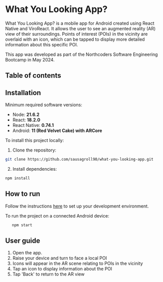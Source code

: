 # What You Looking App?

What You Looking App? is a mobile app for Android created using React Native and ViroReact. It allows the user to see an augmented reality (AR) view of their surroundings. Points of interest (POIs) in the vicinity are overlaid with an icon, which can be tapped to display more detailed information about this specific POI.

This app was developed as part of the Northcoders Software Engineering Bootcamp in May 2024.

## Table of contents

## Installation

Minimum required software versions:

- Node: **21.6.2**
- React: **18.2.0**
- React Native: **0.74.1**
- Android: **11 (Red Velvet Cake) with ARCore**

To install this project locally:

1. Clone the repository:

```bash
git clone https://github.com/sausagroll90/what-you-looking-app.git
```

2. Install dependencies:

```bash
npm install
```

## How to run

Follow the instructions [here](https://reactnative.dev/docs/set-up-your-environment?os=linux&platform=android) to set up your development environment.

To run the project on a connected Android device:

```bash
   npm start
```

## User guide

1. Open the app.
2. Raise your device and turn to face a local POI
3. Icons will appear in the AR scene relating to POIs in the vicinity
4. Tap an icon to display information about the POI
5. Tap 'Back' to return to the AR view

